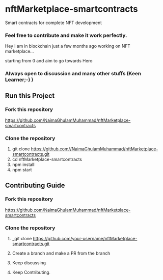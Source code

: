 # nftMarketplace-smartcontracts
Smart contracts for complete NFT development


### Feel free to contribute and make it work perfectly.

Hey I am in blockchain just a few months ago working on NFT marketplace...

starting from 0 and aim to go towards Hero
### Always open to discussion and many other stuffs (Keen Learner;-)  )


## Run this Project
 ### Fork this repository
  
https://github.com/NaimaGhulamMuhammad/nftMarketplace-smartcontracts

### Clone the repository

1. git clone https://github.com//NaimaGhulamMuhammad/nftMarketplace-smartcontracts.git
2. cd nftMarketplace-smartcontracts
3. npm install
4. npm start

## Contributing Guide

### Fork this repository
  
   https://github.com/NaimaGhulamMuhammad/nftMarketplace-smartcontracts
   
### Clone the repository

1. \_git clone https://github.com/your-username/nftMarketplace-smartcontracts.git

2. Create a branch and make a PR from the branch
3. Keep discussing
4. Keep Contributing.
